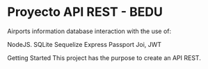 # Proyecto API REST - BEDU 

Airports information database interaction with the use of:

NodeJS.
SQLite
Sequelize
Express
Passport
Joi, JWT

Getting Started
This project has the purpose to create an API REST.
